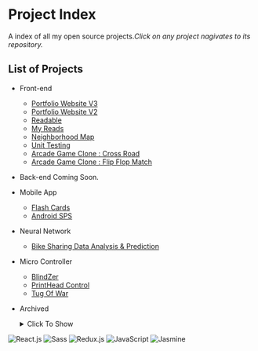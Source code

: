 # Project Index
A index of all my open source projects._Click on any project nagivates to its repository._

## List of Projects
- Front-end
  - [Portfolio Website V3](https://github.com/CCinCapital/PortfolioWebsiteV3)
  - [Portfolio Website V2](https://github.com/CCinCapital/www.canchen.rocks)
  - [Readable](https://github.com/CCinCapital/React-Readable)
  - [My Reads](https://github.com/CCinCapital/React-MyBooks)
  - [Neighborhood Map](https://github.com/CCinCapital/FEND-Neighborhood-Map)
  - [Unit Testing](https://github.com/CCinCapital/FEND-Unit-Test)
  - [Arcade Game Clone : Cross Road](https://github.com/CCinCapital/FEND-arcade-game)
  - [Arcade Game Clone : Flip Flop Match](https://github.com/CCinCapital/FEND-memory-game)
- Back-end
  Coming Soon.
- Mobile App
  - [Flash Cards](https://github.com/CCinCapital/ReactNative-Flashcards/blob/master/README.md)
  - [Android SPS](https://github.com/CCinCapital/Android-SPS) 
- Neural Network
  - [Bike Sharing Data Analysis & Prediction](https://ccincapital.github.io/DLND-Bike/)
- Micro Controller
  - [BlindZer](https://github.com/CCinCapital/BlindZer)
  - [PrintHead Control](https://github.com/CCinCapital/XAAR128_PrintHead_Contol)
  - [Tug Of War](https://github.com/CCinCapital/FPGA-TugOfWar)
- Archived
  <details>
  <summary>Click To Show</summary>

  - [Tic Tac Toe](https://github.com/CCinCapital/Tic-Tac-Toe)
  - [Pixel Art Maker](https://github.com/CCinCapital/FEND-pixel-art-maker)
  - [Portfolio Website V1](https://github.com/CCinCapital/CCinCapital.github.io)
  - [FEND-Portfolio](https://github.com/CCinCapital/FEND-portfolio)
  - [FEND-Animal Trading Cards](https://github.com/CCinCapital/FEND-animal-trading-cards)
  - [My Icons](https://github.com/CCinCapital/myICONs)
  </details>

![React.js](https://img.shields.io/badge/-React.js-blue.svg)
![Sass](https://img.shields.io/badge/-Sass-ca538a.svg)
![Redux.js](https://img.shields.io/badge/-Redux.js-7947b8.svg)
![JavaScript](https://img.shields.io/badge/-JavaScript-ffda52.svg)
![Jasmine](https://img.shields.io/badge/-Jasmine-a9719e.svg)
